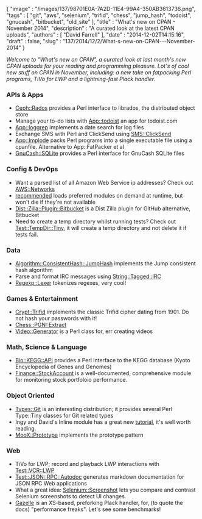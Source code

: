 {
   "image" : "/images/137/98701E0A-7A2D-11E4-99A4-350AB3613736.png",
   "tags" : [
      "git",
      "aws",
      "selenium",
      "trifid",
      "chess",
      "jump_hash",
      "todoist",
      "gnucash",
      "bitbucket",
      "old_site"
   ],
   "title" : "What's new on CPAN - November 2014",
   "description" : "A curated look at the latest CPAN uploads",
   "authors" : [
      "David Farrell"
   ],
   "date" : "2014-12-02T14:15:16",
   "draft" : false,
   "slug" : "137/2014/12/2/What-s-new-on-CPAN---November-2014"
}

*Welcome to "What's new on CPAN", a curated look at last month's new CPAN uploads for your reading and programming pleasure. Lot's of cool new stuff on CPAN in November, including: a new take on fatpacking Perl programs, TiVo for LWP and a lightning-fast Plack handler.*

### APIs & Apps

-   [Ceph::Rados](https://metacpan.org/pod/Ceph::Rados) provides a Perl interface to librados, the distributed object store
-   Manage your to-do lists with [App::todoist](https://metacpan.org/pod/todoist) an app for todoist.com
-   [App::loggrep](https://metacpan.org/pod/App::loggrep) implements a date search for log files
-   Exchange SMS with Perl and ClickSend using [SMS::ClickSend](https://metacpan.org/pod/SMS::ClickSend)
-   [App::Implode](https://metacpan.org/pod/App::Implode) packs Perl programs into a single executable file using a cpanfile. Alternative to App::FatPacker et al
-   [GnuCash::SQLite](https://metacpan.org/pod/GnuCash::SQLite) provides a Perl interface for GnuCash SQLite files

### Config & DevOps

-   Want a parsed list of all Amazon Web Service ip addresses? Check out [AWS::Networks](https://metacpan.org/pod/AWS::Networks)
-   [recommended](https://metacpan.org/pod/recommended) loads preferred modules on demand at runtime, but won't die if they're not available
-   [Dist::Zilla::Plugin::Bitbucket](https://metacpan.org/pod/Dist::Zilla::Plugin::Bitbucket) is a Dist Zilla plugin for GitHub alternative, Bitbucket
-   Need to create a temp directory whilst running tests? Check out [Test::TempDir::Tiny](https://metacpan.org/pod/Test::TempDir::Tiny), it will create a temp directory and not delete it if tests fail.

### Data

-   [Algorithm::ConsistentHash::JumpHash](https://metacpan.org/pod/Algorithm::ConsistentHash::JumpHash) implements the Jump consistent hash algorithm
-   Parse and format IRC messages using [String::Tagged::IRC](https://metacpan.org/pod/String::Tagged::IRC)
-   [Regexp::Lexer](https://metacpan.org/pod/Regexp::Lexer) tokenizes regexes, very cool!

### Games & Entertainment

-   [Crypt::Trifid](https://metacpan.org/pod/Crypt::Trifid) implements the classic Trifid cipher dating from 1901. Do not hash your passwords with it!
-   [Chess::PGN::Extract](https://metacpan.org/pod/Chess::PGN::Extract)
-   [Video::Generator](https://metacpan.org/pod/Video::Generator) is a Perl class for, err creating videos

### Math, Science & Language

-   [Bio::KEGG::API](https://metacpan.org/pod/Bio::KEGG::API) provides a Perl interface to the KEGG database (Kyoto Encyclopedia of Genes and Genomes)
-   [Finance::StockAccount](https://metacpan.org/pod/Finance::StockAccount) is a well-documented, comprehensive module for monitoring stock portfoloio performance.

### Object Oriented

-   [Types::Git](https://metacpan.org/pod/Types::Git) is an interesting distribution; it provides several Perl Type::Tiny classes for Git related types
-   Ingy and David's Inline module has a great new [tutorial](https://metacpan.org/pod/Inline::Module::Tutorial), it's well worth reading.
-   [MooX::Prototype](https://metacpan.org/pod/MooX::Prototype) implements the prototype pattern

### Web

-   TiVo for LWP; record and playback LWP interactions with [Test::VCR::LWP](https://metacpan.org/pod/Test::VCR::LWP)
-   [Test::JSON::RPC::Autodoc](https://metacpan.org/pod/Test::JSON::RPC::Autodoc) generates markdown documentation for JSON RPC Web applications
-   What a great idea: [Selenium::Screenshot](https://metacpan.org/pod/Selenium::Screenshot) lets you compare and contrast Selenium screenshots to detect UI changes.
-   [Gazelle](https://metacpan.org/pod/Gazelle) is an XS-based, preforking Plack handler, for, (to quote the docs) "performance freaks". Let's see some benchmarks!


